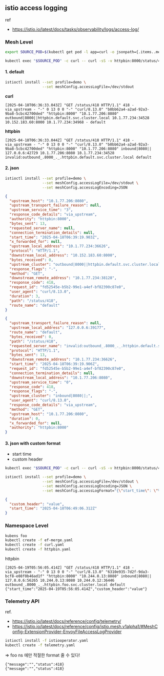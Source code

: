 ## istio access logging

ref

- https://istio.io/latest/docs/tasks/observability/logs/access-log/

### Mesh Level

```bash
export SOURCE_POD=$(kubectl get pod -l app=curl -o jsonpath={.items..metadata.name})
```

```bash
kubectl exec "$SOURCE_POD" -c curl -- curl -sS -v httpbin:8000/status/418
```

#### 1. default

```bash
istioctl install --set profile=demo \
                 --set meshConfig.accessLogFile=/dev/stdout
```

**curl**

```
[2025-04-18T06:36:33.043Z] "GET /status/418 HTTP/1.1" 418 - via_upstream - "-" 0 13 0 0 "-" "curl/8.13.0" "b0bb62a4-a2ad-92a3-9ba8-5cbc42700ded" "httpbin:8000" "10.1.77.206:8080" outbound|8000||httpbin.default.svc.cluster.local 10.1.77.234:34528 10.152.183.60:8000 10.1.77.234:34968 - default
```

**httpbin**

```
[2025-04-18T06:36:33.044Z] "GET /status/418 HTTP/1.1" 418 - via_upstream - "-" 0 13 0 0 "-" "curl/8.13.0" "b0bb62a4-a2ad-92a3-9ba8-5cbc42700ded" "httpbin:8000" "10.1.77.206:8080" inbound|8080|| 127.0.0.6:42729 10.1.77.206:8080 10.1.77.234:34528 invalid:outbound_.8000_._.httpbin.default.svc.cluster.local default
```

#### 2. json

```bash
istioctl install --set profile=demo \
                 --set meshConfig.accessLogFile=/dev/stdout \
                 --set meshConfig.accessLogEncoding=JSON
```

```json
{
  "upstream_host": "10.1.77.206:8080",
  "upstream_transport_failure_reason": null,
  "upstream_service_time": "3",
  "response_code_details": "via_upstream",
  "authority": "httpbin:8000",
  "bytes_sent": 13,
  "requested_server_name": null,
  "connection_termination_details": null,
  "start_time": "2025-04-18T06:39:19.903Z",
  "x_forwarded_for": null,
  "upstream_local_address": "10.1.77.234:36626",
  "protocol": "HTTP/1.1",
  "downstream_local_address": "10.152.183.60:8000",
  "bytes_received": 0,
  "upstream_cluster": "outbound|8000||httpbin.default.svc.cluster.local;",
  "response_flags": "-",
  "method": "GET",
  "downstream_remote_address": "10.1.77.234:38128",
  "response_code": 418,
  "request_id": "fd52545e-b5b2-99e1-a4ef-bf82390c87e0",
  "user_agent": "curl/8.13.0",
  "duration": 3,
  "path": "/status/418",
  "route_name": "default"
}
```

```json
{
  "upstream_transport_failure_reason": null,
  "upstream_local_address": "127.0.0.6:39177",
  "route_name": "default",
  "bytes_received": 0,
  "path": "/status/418",
  "requested_server_name": "invalid:outbound_.8000_._.httpbin.default.svc.cluster.local",
  "protocol": "HTTP/1.1",
  "bytes_sent": 13,
  "downstream_remote_address": "10.1.77.234:36626",
  "start_time": "2025-04-18T06:39:19.906Z",
  "request_id": "fd52545e-b5b2-99e1-a4ef-bf82390c87e0",
  "connection_termination_details": null,
  "downstream_local_address": "10.1.77.206:8080",
  "upstream_service_time": "0",
  "response_code": 418,
  "response_flags": "-",
  "upstream_cluster": "inbound|8080||;",
  "user_agent": "curl/8.13.0",
  "response_code_details": "via_upstream",
  "method": "GET",
  "upstream_host": "10.1.77.206:8080",
  "duration": 0,
  "x_forwarded_for": null,
  "authority": "httpbin:8000"
}
```

#### 3. json with custom format

- start time
- custom header

```bash
kubectl exec "$SOURCE_POD" -c curl -- curl -sS -v httpbin:8000/status/418 -H "CUSTOM_HEADER: value"
```

```bash
istioctl install --set profile=demo \
                 --set meshConfig.accessLogFile=/dev/stdout \
                 --set meshConfig.accessLogEncoding=JSON \
                 --set meshConfig.accessLogFormat="{\"start_time\": \"%START_TIME%\", \"custom_header\": \"%REQ(CUSTOM_HEADER)%\"}"
```

```json
{
  "custom_header": "value",
  "start_time": "2025-04-18T06:49:06.312Z"
}
```


### Namespace Level

```bash
kubens foo
kubectl create -f ef-merge.yaml
kubectl create -f curl.yaml
kubectl create -f httpbin.yaml
```

httpbin

```log
[2025-04-19T05:56:05.414Z] "GET /status/418 HTTP/1.1" 418 - via_upstream - "-" 0 13 0 0 "-" "curl/8.13.0" "6310e935-7d2f-9da3-bcf8-e08f0b46ad1f" "httpbin:8000" "10.244.0.13:8080" inbound|8080|| 127.0.0.6:56265 10.244.0.13:8080 10.244.0.12:36446 outbound_.8000_._.httpbin.foo.svc.cluster.local default
{"start_time":"2025-04-19T05:56:05.414Z","custom_header":"value"}
```

### Telemetry API

ref.
- https://istio.io/latest/docs/reference/config/telemetry/
- https://istio.io/latest/docs/reference/config/istio.mesh.v1alpha1/#MeshConfig-ExtensionProvider-EnvoyFileAccessLogProvider

```bash
istioctl install -f istiooperator.yaml
kubectl create -f telemetry.yaml
```

=> foo ns 에만 적절한 format 줄 수 있다!

```
{"message":"","status":418}
{"message":"","status":418}
```